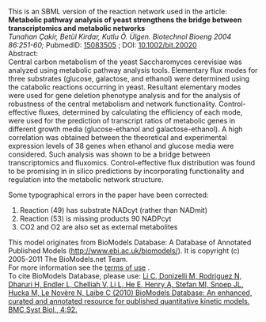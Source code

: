 

This is an SBML version of the reaction network used in the article:  
**Metabolic pathway analysis of yeast strengthens the bridge between transcriptomics and metabolic networks**   
_Tunahan Çakir, Betül Kirdar, Kutlu Ö. Ülgen. Biotechnol Bioeng 2004
86:251-60;_ PubmedID: [15083505](http://www.ncbi.nlm.nih.gov/pubmed/15083505)
; DOI: [10.1002/bit.20020](http://dx.doi.org/10.1002/bit.20020)  
Abstract:  
Central carbon metabolism of the yeast Saccharomyces cerevisiae was analyzed
using metabolic pathway analysis tools. Elementary flux modes for three
substrates (glucose, galactose, and ethanol) were determined using the
catabolic reactions occurring in yeast. Resultant elementary modes were used
for gene deletion phenotype analysis and for the analysis of robustness of the
central metabolism and network functionality. Control-effective fluxes,
determined by calculating the efficiency of each mode, were used for the
prediction of transcript ratios of metabolic genes in different growth media
(glucose-ethanol and galactose-ethanol). A high correlation was obtained
between the theoretical and experimental expression levels of 38 genes when
ethanol and glucose media were considered. Such analysis was shown to be a
bridge between transcriptomics and fluxomics. Control-effective flux
distribution was found to be promising in in silico predictions by
incorporating functionality and regulation into the metabolic network
structure.

Some typographical errors in the paper have been corrected:

  1. Reaction (49) has substrate NADcyt (rather than NADmit)
  2. Reaction (53) is missing products 90 NADPcyt
  3. CO2 and O2 are also set as external metabolites

This model originates from BioModels Database: A Database of Annotated
Published Models (http://www.ebi.ac.uk/biomodels/). It is copyright (c)
2005-2011 The BioModels.net Team.  
For more information see the [terms of
use](http://www.ebi.ac.uk/biomodels/legal.html) .  
To cite BioModels Database, please use: [Li C, Donizelli M, Rodriguez N,
Dharuri H, Endler L, Chelliah V, Li L, He E, Henry A, Stefan MI, Snoep JL,
Hucka M, Le Novère N, Laibe C (2010) BioModels Database: An enhanced, curated
and annotated resource for published quantitative kinetic models. BMC Syst
Biol., 4:92.](http://www.ncbi.nlm.nih.gov/pubmed/20587024)

